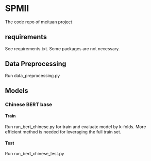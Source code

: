 # SPMII
The code repo of meituan project
## requirements
See requirements.txt. Some packages are not necessary.
## Data Preprocessing
Run data_preprocessing.py
## Models
### Chinese BERT base
#### Train
Run run_bert_chinese.py for train and evaluate model by k-folds.
More efficient method is needed for leveraging the full train set.
#### Test
Run run_bert_chinese_test.py
